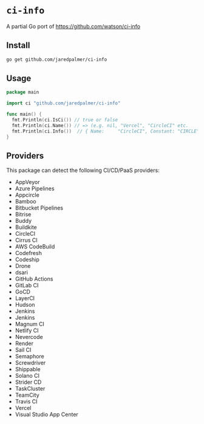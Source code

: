 # `ci-info`

A partial Go port of https://github.com/watson/ci-info


## Install

```sh
go get github.com/jaredpalmer/ci-info
```

## Usage

```go
package main

import ci "github.com/jaredpalmer/ci-info"

func main() {
  fmt.Println(ci.IsCi()) // true or false 
  fmt.Println(ci.Name()) // => (e.g. nil, "Vercel", "CircleCI" etc.
  fmt.Println(ci.Info())  // { Name:     "CircleCI", Constant: "CIRCLE", Env:      "CIRCLECI" },
}
```

## Providers

This package can detect the following CI/CD/PaaS providers:

- AppVeyor
- Azure Pipelines
- Appcircle
- Bamboo
- Bitbucket Pipelines
- Bitrise
- Buddy
- Buildkite
- CircleCI
- Cirrus CI
- AWS CodeBuild
- Codefresh
- Codeship
- Drone
- dsari
- GitHub Actions
- GitLab CI
- GoCD
- LayerCI
- Hudson
- Jenkins
- Jenkins
- Magnum CI
- Netlify CI
- Nevercode
- Render
- Sail CI
- Semaphore
- Screwdriver
- Shippable
- Solano CI
- Strider CD
- TaskCluster
- TeamCity
- Travis CI
- Vercel
- Visual Studio App Center

